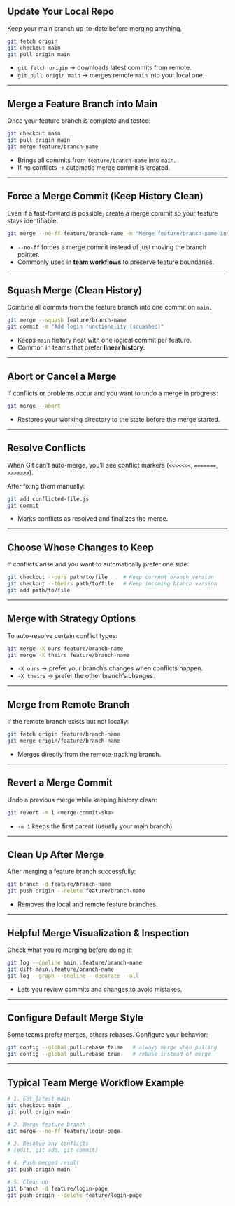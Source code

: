 ## Update Your Local Repo

Keep your main branch up-to-date before merging anything.

```bash
git fetch origin
git checkout main
git pull origin main
```

- `git fetch origin` → downloads latest commits from remote.
- `git pull origin main` → merges remote `main` into your local one.

---

## Merge a Feature Branch into Main

Once your feature branch is complete and tested:

```bash
git checkout main
git pull origin main
git merge feature/branch-name
```

- Brings all commits from `feature/branch-name` into `main`.
- If no conflicts → automatic merge commit is created.

---

## Force a Merge Commit (Keep History Clean)

Even if a fast-forward is possible, create a merge commit so your feature stays identifiable.

```bash
git merge --no-ff feature/branch-name -m "Merge feature/branch-name into main"
```

- `--no-ff` forces a merge commit instead of just moving the branch pointer.
- Commonly used in **team workflows** to preserve feature boundaries.

---

## Squash Merge (Clean History)

Combine all commits from the feature branch into one commit on `main`.

```bash
git merge --squash feature/branch-name
git commit -m "Add login functionality (squashed)"
```

- Keeps `main` history neat with one logical commit per feature.
- Common in teams that prefer **linear history**.

---

## Abort or Cancel a Merge

If conflicts or problems occur and you want to undo a merge in progress:

```bash
git merge --abort
```

- Restores your working directory to the state before the merge started.

---

## Resolve Conflicts

When Git can’t auto-merge, you’ll see conflict markers (`<<<<<<<`, `=======`, `>>>>>>>`).

After fixing them manually:

```bash
git add conflicted-file.js
git commit
```

- Marks conflicts as resolved and finalizes the merge.

---

## Choose Whose Changes to Keep

If conflicts arise and you want to automatically prefer one side:

```bash
git checkout --ours path/to/file     # Keep current branch version
git checkout --theirs path/to/file   # Keep incoming branch version
git add path/to/file
```

---

## Merge with Strategy Options

To auto-resolve certain conflict types:

```bash
git merge -X ours feature/branch-name
git merge -X theirs feature/branch-name
```

- `-X ours` → prefer your branch’s changes when conflicts happen.
- `-X theirs` → prefer the other branch’s changes.

---

## Merge from Remote Branch

If the remote branch exists but not locally:

```bash
git fetch origin feature/branch-name
git merge origin/feature/branch-name
```

- Merges directly from the remote-tracking branch.

---

## Revert a Merge Commit

Undo a previous merge while keeping history clean:

```bash
git revert -m 1 <merge-commit-sha>
```

- `-m 1` keeps the first parent (usually your main branch).

---

## Clean Up After Merge

After merging a feature branch successfully:

```bash
git branch -d feature/branch-name
git push origin --delete feature/branch-name
```

- Removes the local and remote feature branches.

---

## Helpful Merge Visualization & Inspection

Check what you’re merging before doing it:

```bash
git log --oneline main..feature/branch-name
git diff main..feature/branch-name
git log --graph --oneline --decorate --all
```

- Lets you review commits and changes to avoid mistakes.

---

## Configure Default Merge Style

Some teams prefer merges, others rebases. Configure your behavior:

```bash
git config --global pull.rebase false   # always merge when pulling
git config --global pull.rebase true    # rebase instead of merge
```

---

## Typical Team Merge Workflow Example

```bash
# 1. Get latest main
git checkout main
git pull origin main

# 2. Merge feature branch
git merge --no-ff feature/login-page

# 3. Resolve any conflicts
# (edit, git add, git commit)

# 4. Push merged result
git push origin main

# 5. Clean up
git branch -d feature/login-page
git push origin --delete feature/login-page
```
